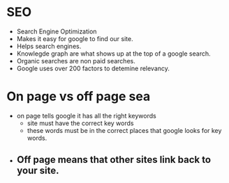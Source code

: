 # SEO
- Search Engine Optimization
- Makes it easy for google to find our site.
- Helps search engines.
- Knowlegde graph are what shows up at the top of a google search.
- Organic searches are non paid searches.
- Google uses over 200 factors to detemine relevancy.

# On page vs off page sea
- on page tells google it has all the right keywords
    - site must have the correct key words
    - these words must be in the correct places that google looks for key words.
- Off page means that other sites link back to your site.
    - 

